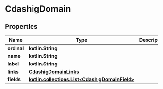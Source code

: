 
# CdashigDomain

## Properties
| Name | Type | Description | Notes |
| ------------ | ------------- | ------------- | ------------- |
| **ordinal** | **kotlin.String** |  |  [optional] |
| **name** | **kotlin.String** |  |  [optional] |
| **label** | **kotlin.String** |  |  [optional] |
| **links** | [**CdashigDomainLinks**](CdashigDomainLinks.md) |  |  [optional] |
| **fields** | [**kotlin.collections.List&lt;CdashigDomainField&gt;**](CdashigDomainField.md) |  |  [optional] |



